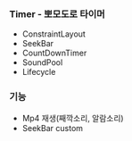 ### Timer - 뽀모도로 타이머

+ ConstraintLayout
+ SeekBar
+ CountDownTimer
+ SoundPool
+ Lifecycle

### 기능
+ Mp4 재생(째깍소리, 알람소리)
+ SeekBar custom
